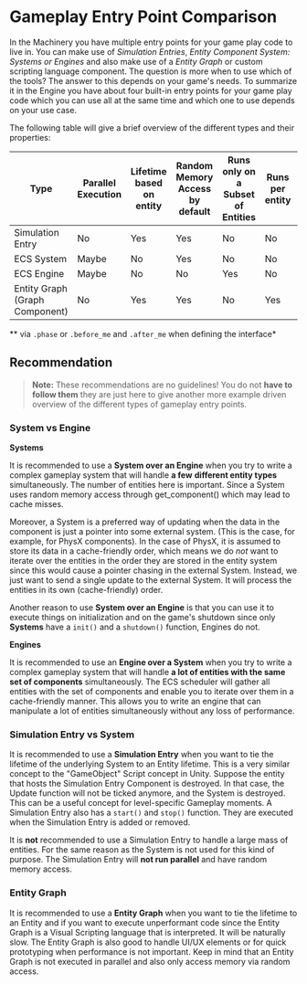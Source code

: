 # Gameplay Entry Point Comparison

In the Machinery you have multiple entry points for your game play code to live in. You can make use of *Simulation Entries*, *Entity Component System: Systems or Engines* and also make use of a *Entity Graph* or custom scripting language component. The question is more when to use which of the tools? The answer to this depends on your game's needs. To summarize it in the Engine you have about four built-in entry points for your game play code which you can use all at the same time and which one to use depends on your use case.

The following table will give a brief overview of the different types and their properties:

| Type                           | Parallel Execution | Lifetime based on entity | Random Memory Access by default | Runs only on a Subset of Entities | Runs per entity | Execution order can be  set |
| ------------------------------ | ------------------ | ------------------------ | ------------------------------- | --------------------------------- | --------------- | --------------------------- |
| Simulation Entry               | No                 | Yes                      | Yes                             | No                                | No              | Yes*                        |
| ECS System                     | Maybe              | No                       | Yes                             | No                                | No              | Yes*                        |
| ECS Engine                     | Maybe              | No                       | No                              | Yes                               | No              | Yes*                        |
| Entity Graph (Graph Component) | No                 | Yes                      | Yes                             | No                                | Yes             | No                          |

** via `.phase` or `.before_me` and `.after_me` when defining the interface*



## Recommendation

>  **Note:** These recommendations are no guidelines! You do not **have to follow them** they are just here to give another more example driven overview of the different types of gameplay entry points.

### System vs Engine

**Systems**

It is recommended to use a **System over an Engine** when you try to write a complex gameplay system that will handle **a few** **different entity types** simultaneously. The number of entities here is important. Since a System uses random memory access through get_component() which may lead to cache misses.

Moreover, a System is a preferred way of updating when the data in the component is just a pointer into some external system. (This is the case, for example, for PhysX components). In the case of PhysX, it is assumed to store its data in a cache-friendly order, which means we do *not* want to iterate over the entities in the order they are stored in the entity system since this would cause a pointer chasing in the external System. Instead, we just want to send a single update to the external System. It will process the entities in its own (cache-friendly) order.



Another reason to use **System over an Engine** is that you can use it to execute things on initialization and on the game's shutdown since only **Systems** have a `init()` and a `shutdown()` function, Engines do not.



**Engines**

It is recommended to use an **Engine over a System** when you try to write a complex gameplay system that will handle **a lot of entities with the same set of components** simultaneously. The ECS scheduler will gather all entities with the set of components and enable you to iterate over them in a cache-friendly manner. This allows you to write an engine that can manipulate a lot of entities simultaneously without any loss of performance.



### Simulation Entry vs System

It is recommended to use a **Simulation Entry** when you want to tie the lifetime of the underlying System to an Entity lifetime. This is a very similar concept to the "GameObject" Script concept in Unity. Suppose the entity that hosts the Simulation Entry Component is destroyed. In that case, the Update function will not be ticked anymore, and the System is destroyed. This can be a useful concept for level-specific Gameplay moments. A Simulation Entry also has a `start()` and `stop()` function. They are executed when the Simulation Entry is added or removed.



It is **not** recommended to use a Simulation Entry to handle a large mass of entities. For the same reason as the System is not used for this kind of purpose. The Simulation Entry will **not run parallel** and have random memory access.



### Entity Graph

It is recommended to use a **Entity Graph** when you want to tie the lifetime to an Entity and if you want to execute unperformant code since the Entity Graph is a Visual Scripting language that is interpreted. It will be naturally slow. The Entity Graph is also good to handle UI/UX elements or for quick prototyping when performance is not important. Keep in mind that an Entity Graph is not executed in parallel and also only access memory via random access.

